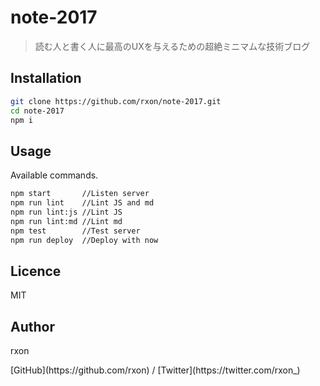 # note-2017

> 読む人と書く人に最高のUXを与えるための超絶ミニマムな技術ブログ

## Installation

```bash
git clone https://github.com/rxon/note-2017.git
cd note-2017
npm i
```

## Usage

Available commands.

```bash
npm start       //Listen server
npm run lint    //Lint JS and md
npm run lint:js //Lint JS
npm run lint:md //Lint md
npm test        //Test server
npm run deploy  //Deploy with now
```

## Licence

MIT

## Author

rxon  
<!-- [Website](https://rxon.github.io/)  / -->[GitHub](https://github.com/rxon) / [Twitter](https://twitter.com/rxon_)
